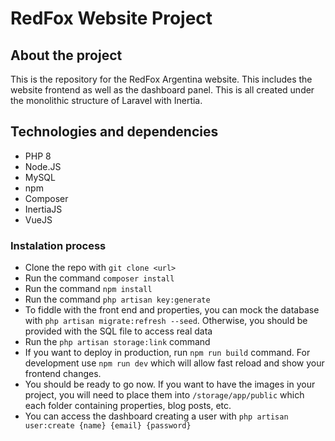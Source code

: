 # RedFox Website Project

## About the project

This is the repository for the RedFox Argentina website. This includes the website frontend as well as the dashboard panel. This is all created 
under the monolithic structure of Laravel with Inertia.

## Technologies and dependencies

 - PHP 8
 - Node.JS
 - MySQL
 - npm
 - Composer
 - InertiaJS
 - VueJS

### Instalation process

- Clone the repo with `git clone <url>`
- Run the command `composer install`
- Run the command `npm install`
- Run the command `php artisan key:generate`
- To fiddle with the front end and properties, you can mock the database with `php artisan migrate:refresh --seed`. Otherwise, you should be provided with the SQL file to access real data
- Run the `php artisan storage:link` command
- If you want to deploy in production, run `npm run build` command. For development use `npm run dev` which will allow fast reload and show your frontend changes.
- You should be ready to go now. If you want to have the images in your project, you will need to place them into `/storage/app/public` which each folder containing properties, blog posts, etc. 
- You can access the dashboard creating a user with `php artisan user:create {name} {email} {password}`
